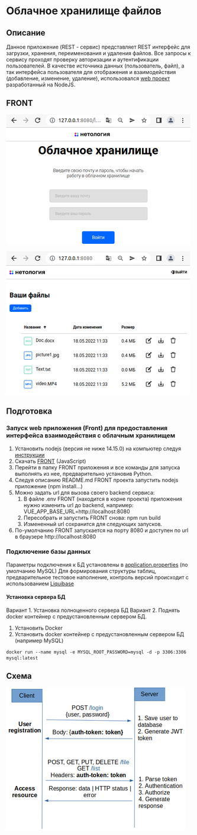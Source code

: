 # Облачное хранилище файлов
## Описание
Данное приложение (REST - сервис) представляет REST интерфейс для загрузки, хранения, переименования и удаления файлов.
Все запросы к сервису проходят проверку авторизации и аутентификации пользователей. В качестве источника данных (пользователь, файл), а так интерфейса пользователя для отображения и взаимодействия (добавление, изменение, удаление), использовался [web проект](https://github.com/netology-code/jd-homeworks/tree/master/diploma/netology-diplom-frontend) разработанный на NodeJS.

## FRONT
![](img/screen_shots/login_form.png)

![](img/screen_shots/main_cloude_site.png)

## Подготовка
### Запуск web приложения (Front) для предоставления интерфейса взаимодействия с облачным хранилищем
1. Установить nodejs (версия не ниже 14.15.0) на компьютер следуя [инструкции](https://nodejs.org/ru/download/)
2. Скачать [FRONT](https://github.com/netology-code/jd-homeworks/blob/master/diploma/netology-diplom-frontend) (JavaScript)
3. Перейти в папку FRONT приложения и все команды для запуска выполнять из нее, предварительно установив Python.
4. Следуя описанию README.md FRONT проекта запустить nodejs приложение (npm install...)
5. Можно задать url для вызова своего backend сервиса:
   1. В файле .env FRONT (находится в корне проекта) приложения нужно изменить url до backend, например: VUE_APP_BASE_URL=http://localhost:8080
   2. Пересобрать и запустить FRONT снова: npm run build
   3. Измененный url сохранится для следующих запусков.
6. По-умолчанию FRONT запускается на порту 8080 и доступен по url в браузере http://localhost:8080
### Подключение базы данных 
Параметры подключения к БД установлены в [application.properties](src/main/resources) (по умолчанию MySQL)
Для формирования структуры таблиц, предварительное тестовое наполнение, контроль версий происходит с использованием [Liquibase](https://www.liquibase.org/)

#### Установка сервера БД
Вариант 1. Установка полноценного сервера БД
Вариант 2. Поднять docker контейнер с предустановленным сервером БД.
1. Установить Docker
2. Установить docker контейнер с предустановленным сервером БД (например MySQL)
```
docker run --name mysql -e MYSQL_ROOT_PASSWORD=mysql -d -p 3306:3306 mysql:latest
```
## Схема
![](img/screen_shots/schema1.png)
